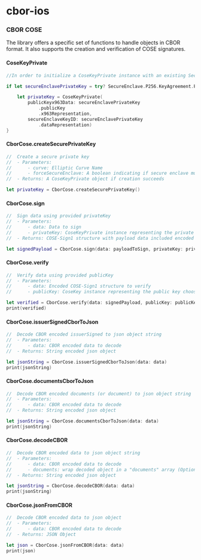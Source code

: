 # cbor-ios

### CBOR COSE

The library offers a specific set of functions to handle objects in CBOR format. It also supports the creation and verification of COSE signatures.

#### CoseKeyPrivate

```swift
//In order to initialize a CoseKeyPrivate instance with an existing SecureEnclave key you must supply the public key and the dataRepresentation of the privateKey

if let secureEnclavePrivateKey = try? SecureEnclave.P256.KeyAgreement.PrivateKey() {

    let privateKey = CoseKeyPrivate(
        publicKeyx963Data: secureEnclavePrivateKey
            .publicKey
            .x963Representation, 
        secureEnclaveKeyID: secureEnclavePrivateKey
            .dataRepresentation)
}
```

#### CborCose.createSecurePrivateKey

```swift
//  Create a secure private key
//  - Parameters:
//      - curve: Elliptic Curve Name
//      - forceSecureEnclave: A boolean indicating if secure enclave must be used
//  - Returns: A CoseKeyPrivate object if creation succeeds

let privateKey = CborCose.createSecurePrivateKey()
```



#### CborCose.sign

```swift
//  Sign data using provided privateKey
//  - Parameters:
//      - data: Data to sign
//      - privateKey: CoseKeyPrivate instance representing the private key choosen to sign data
//  - Returns: COSE-Sign1 structure with payload data included encoded as Data

let signedPayload = CborCose.sign(data: payloadToSign, privateKey: privateKey)
```

#### CborCose.verify

```swift
//  Verify data using provided publicKey
//  - Parameters:
//      - data: Encoded COSE-Sign1 structure to verify
//      - publicKey: CoseKey instance representing the public key choosen to verify data

let verified = CborCose.verify(data: signedPayload, publicKey: publicKey)
print(verified)
```


#### CborCose.issuerSignedCborToJson

```swift    
//  Decode CBOR encoded issuerSigned to json object string
//  - Parameters:
//      - data: CBOR encoded data to decode
//  - Returns: String encoded json object

let jsonString = CborCose.issuerSignedCborToJson(data: data)
print(jsonString)
```

#### CborCose.documentsCborToJson

```swift
//  Decode CBOR encoded documents (or document) to json object string
//  - Parameters:
//      - data: CBOR encoded data to decode
//  - Returns: String encoded json object

let jsonString = CborCose.documentsCborToJson(data: data)
print(jsonString)
```

#### CborCose.decodeCBOR

```swift
//  Decode CBOR encoded data to json object string
//  - Parameters:
//      - data: CBOR encoded data to decode
//      - documents: wrap decoded object in a "documents" array (Optional and set as true to mimic android)
//  - Returns: String encoded json object

let jsonString = CborCose.decodeCBOR(data: data)
print(jsonString)
```

#### CborCose.jsonFromCBOR

```swift
//  Decode CBOR encoded data to json object
//  - Parameters:
//      - data: CBOR encoded data to decode
//  - Returns: JSON Object

let json = CborCose.jsonFromCBOR(data: data)
print(json)
```